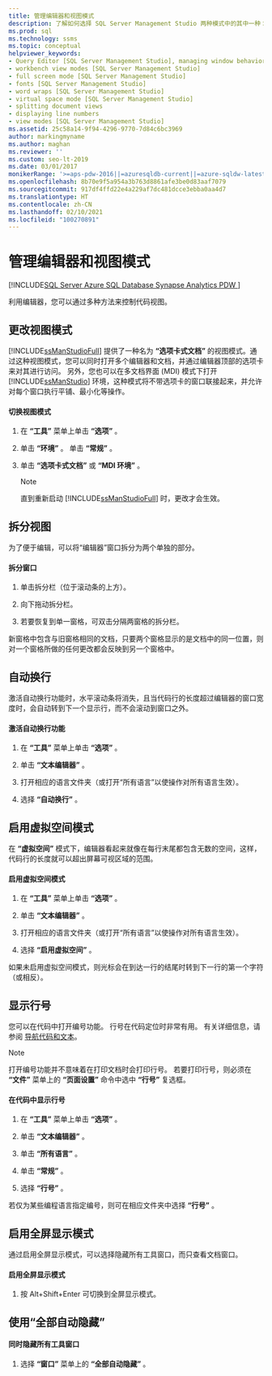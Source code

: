 ```yaml
---
title: 管理编辑器和视图模式
description: 了解如何选择 SQL Server Management Studio 两种模式中的其中一种：选项卡式文档模式和多文档界面模式。 同时了解拆分视图、自动换行、虚拟空间模式、显示行号、全屏模式和全部自动隐藏等功能。
ms.prod: sql
ms.technology: ssms
ms.topic: conceptual
helpviewer_keywords:
- Query Editor [SQL Server Management Studio], managing window behavior
- workbench view modes [SQL Server Management Studio]
- full screen mode [SQL Server Management Studio]
- fonts [SQL Server Management Studio]
- word wraps [SQL Server Management Studio]
- virtual space mode [SQL Server Management Studio]
- splitting document views
- displaying line numbers
- view modes [SQL Server Management Studio]
ms.assetid: 25c58a14-9f94-4296-9770-7d84c6bc3969
author: markingmyname
ms.author: maghan
ms.reviewer: ''
ms.custom: seo-lt-2019
ms.date: 03/01/2017
monikerRange: '>=aps-pdw-2016||=azuresqldb-current||=azure-sqldw-latest||>=sql-server-2016||>=sql-server-linux-2017||=azuresqldb-mi-current'
ms.openlocfilehash: 8b70e9f5a954a3b763d8861afe3be0d83aaf7079
ms.sourcegitcommit: 917df4ffd22e4a229af7dc481dcce3ebba0aa4d7
ms.translationtype: HT
ms.contentlocale: zh-CN
ms.lasthandoff: 02/10/2021
ms.locfileid: "100270891"
---
```

# <a name="manage-the-editor-and-view-mode"></a>管理编辑器和视图模式

[!INCLUDE[SQL Server Azure SQL Database Synapse Analytics PDW ](../../includes/applies-to-version/sql-asdb-asdbmi-asa-pdw.md)]

利用编辑器，您可以通过多种方法来控制代码视图。  

## <a name="changing-the-view-mode"></a>更改视图模式  

[!INCLUDE[ssManStudioFull](../../includes/ssmanstudiofull-md.md)] 提供了一种名为 **“选项卡式文档”** 的视图模式。通过这种视图模式，您可以同时打开多个编辑器和文档，并通过编辑器顶部的选项卡来对其进行访问。 另外，您也可以在多文档界面 (MDI) 模式下打开 [!INCLUDE[ssManStudio](../../includes/ssmanstudio-md.md)] 环境，这种模式将不带选项卡的窗口联接起来，并允许对每个窗口执行平铺、最小化等操作。  
  
#### <a name="to-switch-between-view-modes"></a>切换视图模式  
  
1.  在 **“工具”** 菜单上单击 **“选项”** 。  
  
2.  单击 **“环境”** 。 单击 **“常规”** 。  
  
3.  单击 **“选项卡式文档”** 或 **“MDI 环境”** 。  
  
    > [!NOTE]  
    >  直到重新启动 [!INCLUDE[ssManStudioFull](../../includes/ssmanstudiofull-md.md)] 时，更改才会生效。  
  
## <a name="splitting-the-view"></a>拆分视图  
 为了便于编辑，可以将“编辑器”窗口拆分为两个单独的部分。  
  
#### <a name="to-split-a-window"></a>拆分窗口  
  
1.  单击拆分栏（位于滚动条的上方）。  
  
2.  向下拖动拆分栏。  
  
3.  若要恢复到单一窗格，可双击分隔两窗格的拆分栏。  
  
 新窗格中包含与旧窗格相同的文档，只要两个窗格显示的是文档中的同一位置，则对一个窗格所做的任何更改都会反映到另一个窗格中。  
  
## <a name="word-wrap"></a>自动换行  
 激活自动换行功能时，水平滚动条将消失，且当代码行的长度超过编辑器的窗口宽度时，会自动转到下一个显示行，而不会滚动到窗口之外。  
  
#### <a name="to-activate-word-wrap"></a>激活自动换行功能  
  
1.  在 **“工具”** 菜单上单击 **“选项”** 。  
  
2.  单击 **“文本编辑器”** 。  
  
3.  打开相应的语言文件夹（或打开“所有语言”以使操作对所有语言生效）。  
  
4.  选择 **“自动换行”** 。  
  
## <a name="enabling-virtual-space-mode"></a>启用虚拟空间模式  
 在 **“虚拟空间”** 模式下，编辑器看起来就像在每行末尾都包含无数的空间，这样，代码行的长度就可以超出屏幕可视区域的范围。  
  
#### <a name="to-enable-virtual-space-mode"></a>启用虚拟空间模式  
  
1.  在 **“工具”** 菜单上单击 **“选项”** 。  
  
2.  单击 **“文本编辑器”** 。  
  
3.  打开相应的语言文件夹（或打开“所有语言”以使操作对所有语言生效）。  
  
4.  选择 **“启用虚拟空间”** 。  
  
 如果未启用虚拟空间模式，则光标会在到达一行的结尾时转到下一行的第一个字符（或相反）。  
  
## <a name="displaying-line-numbers"></a>显示行号  
 您可以在代码中打开编号功能。 行号在代码定位时非常有用。 有关详细信息，请参阅 [导航代码和文本](./navigate-code-and-text.md)。  
  
> [!NOTE]  
>  打开编号功能并不意味着在打印文档时会打印行号。 若要打印行号，则必须在 **“文件”** 菜单上的 **“页面设置”** 命令中选中 **“行号”** 复选框。  
  
#### <a name="to-display-line-numbers-in-code"></a>在代码中显示行号  
  
1.  在 **“工具”** 菜单上单击 **“选项”** 。  
  
2.  单击 **“文本编辑器”** 。  
  
3.  单击 **“所有语言”** 。  
  
4.  单击 **“常规”** 。  
  
5.  选择 **“行号”** 。  
  
 若仅为某些编程语言指定编号，则可在相应文件夹中选择 **“行号”** 。  
  
## <a name="enabling-full-screen-mode"></a>启用全屏显示模式  
 通过启用全屏显示模式，可以选择隐藏所有工具窗口，而只查看文档窗口。  
  
#### <a name="to-enable-full-screen-mode"></a>启用全屏显示模式  
  
1.  按 Alt+Shift+Enter 可切换到全屏显示模式。  
  
## <a name="using-auto-hide-all"></a>使用“全部自动隐藏”  
  
#### <a name="to-hide-all-the-tool-windows-at-once"></a>同时隐藏所有工具窗口  
  
1.  选择 **“窗口”** 菜单上的 **“全部自动隐藏”** 。  
  
